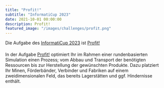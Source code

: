 ```yaml
---
title: "Profit!"
subtitle: "InformatiCup 2023"
date: 2021-10-01 00:00:00
description: Profit!
featured_image: "/images/challenges/profit.png"
---
```


<p style="margin-bottom:20px;">Die Aufgabe des <a href="https://github.com/informatiCup/informatiCup2022">InformatiCup 2023</a> ist <a href="https://github.com/informatiCup/informatiCup2023/blob/main/informatiCup%202023%20-%20Profit!.pdf">Profit!</a></p>

In der Aufgabe [Profit!](https://github.com/informatiCup/informatiCup2023/blob/main/informatiCup%202023%20-%20Profit!.pdf) optimiert Ihr im Rahmen einer rundenbasierten Simulation einen Prozess; vom Abbau und Transport der benötigten Ressourcen bis zur Herstellung der gewünschten Produkte. Dazu platziert Ihr Minen, Förderbänder, Verbinder und Fabriken auf einem zweidimensionalen Feld, das bereits Lagerstätten und ggf. Hindernisse enthält.
